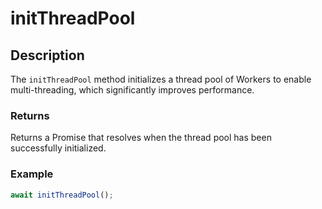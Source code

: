 # initThreadPool

## Description

The `initThreadPool` method initializes a thread pool of Workers to enable multi-threading, which significantly improves performance.

### Returns

Returns a Promise that resolves when the thread pool has been successfully initialized.

### Example

```javascript
await initThreadPool();
```
